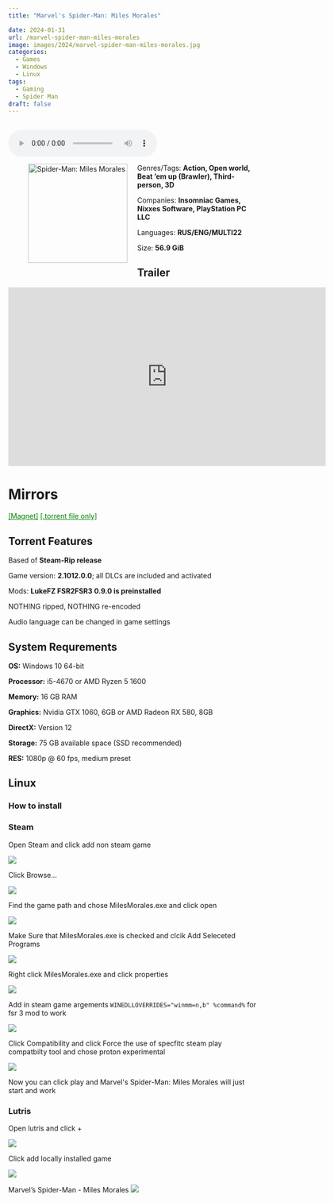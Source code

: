 ```yaml
---
title: "Marvel's Spider-Man: Miles Morales"

date: 2024-01-31
url: /marvel-spider-man-miles-morales
image: images/2024/marvel-spider-man-miles-morales.jpg
categories:
  - Games
  - Windows
  - Linux
tags:
  - Gaming
  - Spider Man
draft: false
---
```

##
<style>
  body.dark-mode,
  body.dark-mode main * {
    background: url('/images/2024/marvel-spider-man-miles-morales.webp') center center fixed no-repeat;
    background-size: 100% 100%;
    background-size: cover;
    color: #f5f5f5;
  }
</style>
<script>
    document.addEventListener('DOMContentLoaded', function () {
        var body = document.body;
        var switcher = document.querySelector('.js-toggle');
                body.classList.add('dark-mode');
                // Save user preference in storage
                localStorage.setItem('darkMode', 'true');
            
        });
</script>

<audio controls autoplay>
  <source src="/audio/Lecrae-WhereWeComeFrom.mp3" type="audio/mp3">
  Your browser does not support the audio tag.
</audio>

<figure style="float: left; margin-right: 20px;">
  <img src="/images/2024/marvel-spider-man-miles-morales.jpg" alt="Spider-Man: Miles Morales" style="width: 200px;">
</figure>


Genres/Tags: **Action, Open world, Beat ’em up (Brawler), Third-person, 3D**

Companies: **Insomniac Games, Nixxes Software, PlayStation PC LLC**

Languages: **RUS/ENG/MULTI22**

Size: **56.9 GiB**

## Trailer
<iframe width="640" height="360" src="https://www.youtube.com/embed/Gr5H85CxI58" title="Marvel&#39;s Spider Man: Miles Morales - Official World Premiere Announcement Trailer" frameborder="0" allow="accelerometer; autoplay; clipboard-write; encrypted-media; gyroscope; picture-in-picture; web-share" allowfullscreen></iframe>

# Mirrors
<a href="magnet:?xt=urn:btih:EV6E5OXYWDUIGJL4GDPXLEGDW4SZFOJK&dn=Marvel%E2%80%99s%20Spider-Man%20-%20Miles%20Morales" style="color: green;">[Magnet]</a>
<a href="https://www.dropbox.com/scl/fi/sumxqv1apfw732klrvgfq/Marvel-s-Spider-Man-Miles-Morales.torrent?rlkey=nie9249yeresawguu37u1ru50&dl=1" style="color: green;">[.torrent file only]</a>

## Torrent Features
Based of **Steam-Rip release**

Game version: **2.1012.0.0**; all DLCs are included and activated

Mods: **LukeFZ FSR2FSR3 0.9.0 is preinstalled**

NOTHING ripped, NOTHING re-encoded

Audio language can be changed in game settings


## System Requrements
**OS:** Windows 10 64-bit

**Processor:** i5-4670 or AMD Ryzen 5 1600

**Memory:** 16 GB RAM

**Graphics:** Nvidia GTX 1060, 6GB or AMD Radeon RX 580, 8GB

**DirectX:** Version 12

**Storage:** 75 GB available space (SSD recommended)

**RES:** 1080p @ 60 fps, medium preset

## Linux

### How to install

### Steam

Open Steam and click add non steam game

![](/images/2024/marvel-spider-man-miles-morales/1.png)

Click Browse...

![](/images/2024/marvel-spider-man-miles-morales/2.png)

Find the game path and chose MilesMorales.exe and click open

![](/images/2024/marvel-spider-man-miles-morales/3.png)

Make Sure that MilesMorales.exe is checked and clcik Add Seleceted Programs

![](/images/2024/marvel-spider-man-miles-morales/4.png)

Right click MilesMorales.exe and click properties

![](/images/2024/marvel-spider-man-miles-morales/5.png)

Add in steam game argements `WINEDLLOVERRIDES="winmm=n,b" %command%` for fsr 3 mod to work

![](/images/2024/marvel-spider-man-miles-morales/6.png)

Click Compatibility and click Force the use of specfitc steam play compatbilty tool and chose proton experimental

![](/images/2024/marvel-spider-man-miles-morales/7.png)

Now you can click play and Marvel's Spider-Man: Miles Morales will just start and work

### Lutris

Open lutris and click +

![](/images/2024/marvel-spider-man-miles-morales/8.png)

Click add locally installed game

![](/images/2024/marvel-spider-man-miles-morales/9.png)

Marvel’s Spider-Man - Miles Morales
![](/images/2024/marvel-spider-man-miles-morales/10.png)
